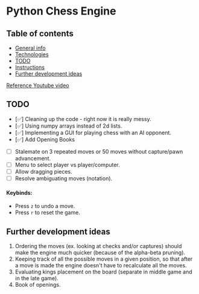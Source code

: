 # Python Chess Engine

## Table of contents
* [General info](#general-info)
* [Technologies](#technologies)
* [TODO](#todo)
* [Instructions](#instructions)
* [Further development ideas](#further-development-ideas)

[Reference Youtube video](https://www.youtube.com/watch?v=EnYui0e73Rs&ab_channel=EddieSharick)

## TODO
- [✅︎] Cleaning up the code - right now it is really messy.
- [✅︎] Using numpy arrays instead of 2d lists.
- [✅︎] Implementing a GUI for playing chess with an AI opponent.
- [✅︎] Add Opening Books
- [ ] Stalemate on 3 repeated moves or 50 moves without capture/pawn advancement.
- [ ] Menu to select player vs player/computer.
- [ ] Allow dragging pieces.
- [ ] Resolve ambiguating moves (notation).

#### Keybinds:
* Press `z` to undo a move.
* Press `r` to reset the game.

## Further development ideas
1. Ordering the moves (ex. looking at checks and/or captures) should make the engine much quicker (because of the alpha-beta pruning).
2. Keeping track of all the possible moves in a given position, so that after a move is made the engine doesn't have to recalculate all the moves.
3. Evaluating kings placement on the board (separate in middle game and in the late game).
4. Book of openings.